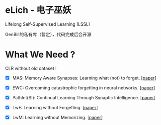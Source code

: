# eLich - 电子巫妖
Lifelong Self-Supervised Learning (LSSL)
  
GenBill的私有库（暂定），代码完成后会开源

# What We Need ?
CLR without old dataset !
- [x] MAS: Memory Aware Synapses: Learning what (not) to forget. [[paper](https://arxiv.org/abs/1711.09601)]
- [x] EWC: Overcoming catastrophic forgetting in neural networks. [[paper](https://arxiv.org/abs/1612.00796)]
- [x] PathInt(SI): Continual Learning Through Synaptic Intelligence. [[paper](https://arxiv.org/abs/1703.04200)]

- [x] LwF: Learning without Forgetting. [[paper](https://arxiv.org/abs/1606.09282)]
- [x] LwM: Learning without Memorizing. [[paper](https://arxiv.org/abs/1811.08051)]
